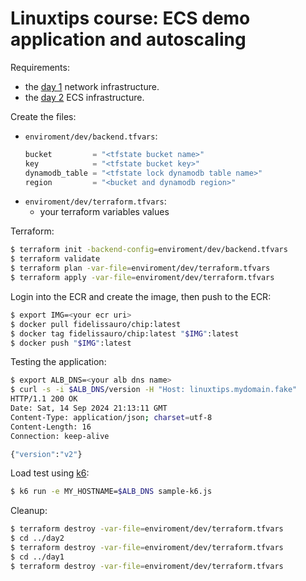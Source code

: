 # Linuxtips course: ECS demo application and autoscaling

Requirements:

* the [day 1](../day1/README.md) network infrastructure.
* the [day 2](../day2/README.md) ECS infrastructure.


Create the files:
* `enviroment/dev/backend.tfvars`:
  ```tf
  bucket         = "<tfstate bucket name>"
  key            = "<tfstate bucket key>"
  dynamodb_table = "<tfstate lock dynamodb table name>"
  region         = "<bucket and dynamodb region>"
  ```
* `enviroment/dev/terraform.tfvars`:
  * your terraform variables values

Terraform:

```bash
$ terraform init -backend-config=enviroment/dev/backend.tfvars
$ terraform validate
$ terraform plan -var-file=enviroment/dev/terraform.tfvars
$ terraform apply -var-file=enviroment/dev/terraform.tfvars
```

Login into the ECR and create the image, then push to the ECR:

```bash
$ export IMG=<your ecr uri>
$ docker pull fidelissauro/chip:latest
$ docker tag fidelissauro/chip:latest "$IMG":latest
$ docker push "$IMG":latest
```

Testing the application:
```bash
$ export ALB_DNS=<your alb dns name>
$ curl -s -i $ALB_DNS/version -H "Host: linuxtips.mydomain.fake"
HTTP/1.1 200 OK
Date: Sat, 14 Sep 2024 21:13:11 GMT
Content-Type: application/json; charset=utf-8
Content-Length: 16
Connection: keep-alive

{"version":"v2"}
```

Load test using [k6](https://k6.io/):

```bash
$ k6 run -e MY_HOSTNAME=$ALB_DNS sample-k6.js  
```

Cleanup:

```bash
$ terraform destroy -var-file=enviroment/dev/terraform.tfvars
$ cd ../day2
$ terraform destroy -var-file=enviroment/dev/terraform.tfvars
$ cd ../day1
$ terraform destroy -var-file=enviroment/dev/terraform.tfvars
```

